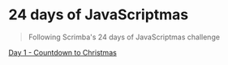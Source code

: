 # 24 days of JavaScriptmas

> Following Scrimba's 24 days of JavaScriptmas challenge

[Day 1 - Countdown to Christmas](./day-01)
